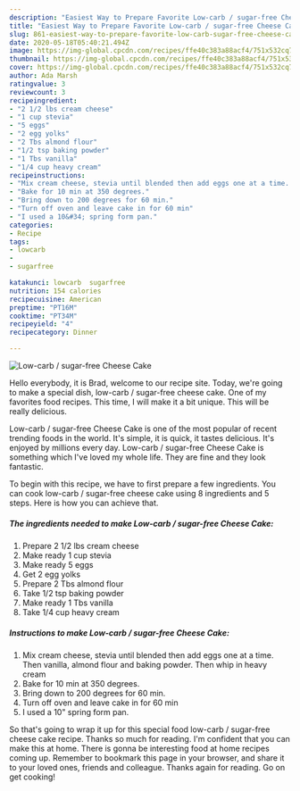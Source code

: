 ```yaml
---
description: "Easiest Way to Prepare Favorite Low-carb / sugar-free Cheese Cake"
title: "Easiest Way to Prepare Favorite Low-carb / sugar-free Cheese Cake"
slug: 861-easiest-way-to-prepare-favorite-low-carb-sugar-free-cheese-cake
date: 2020-05-18T05:40:21.494Z
image: https://img-global.cpcdn.com/recipes/ffe40c383a88acf4/751x532cq70/low-carb-sugar-free-cheese-cake-recipe-main-photo.jpg
thumbnail: https://img-global.cpcdn.com/recipes/ffe40c383a88acf4/751x532cq70/low-carb-sugar-free-cheese-cake-recipe-main-photo.jpg
cover: https://img-global.cpcdn.com/recipes/ffe40c383a88acf4/751x532cq70/low-carb-sugar-free-cheese-cake-recipe-main-photo.jpg
author: Ada Marsh
ratingvalue: 3
reviewcount: 3
recipeingredient:
- "2 1/2 lbs cream cheese"
- "1 cup stevia"
- "5 eggs"
- "2 egg yolks"
- "2 Tbs almond flour"
- "1/2 tsp baking powder"
- "1 Tbs vanilla"
- "1/4 cup heavy cream"
recipeinstructions:
- "Mix cream cheese, stevia until blended then add eggs one at a time. Then vanilla, almond flour and baking powder. Then whip in heavy cream"
- "Bake for 10 min at 350 degrees."
- "Bring down to 200 degrees for 60 min."
- "Turn off oven and leave cake in for 60 min"
- "I used a 10&#34; spring form pan."
categories:
- Recipe
tags:
- lowcarb
- 
- sugarfree

katakunci: lowcarb  sugarfree 
nutrition: 154 calories
recipecuisine: American
preptime: "PT16M"
cooktime: "PT34M"
recipeyield: "4"
recipecategory: Dinner

---
```



![Low-carb / sugar-free Cheese Cake](https://img-global.cpcdn.com/recipes/ffe40c383a88acf4/751x532cq70/low-carb-sugar-free-cheese-cake-recipe-main-photo.jpg)

Hello everybody, it is Brad, welcome to our recipe site. Today, we're going to make a special dish, low-carb / sugar-free cheese cake. One of my favorites food recipes. This time, I will make it a bit unique. This will be really delicious.



Low-carb / sugar-free Cheese Cake is one of the most popular of recent trending foods in the world. It's simple, it is quick, it tastes delicious. It's enjoyed by millions every day. Low-carb / sugar-free Cheese Cake is something which I've loved my whole life. They are fine and they look fantastic.


To begin with this recipe, we have to first prepare a few ingredients. You can cook low-carb / sugar-free cheese cake using 8 ingredients and 5 steps. Here is how you can achieve that.

<!--inarticleads1-->

##### The ingredients needed to make Low-carb / sugar-free Cheese Cake:

1. Prepare 2 1/2 lbs cream cheese
1. Make ready 1 cup stevia
1. Make ready 5 eggs
1. Get 2 egg yolks
1. Prepare 2 Tbs almond flour
1. Take 1/2 tsp baking powder
1. Make ready 1 Tbs vanilla
1. Take 1/4 cup heavy cream




<!--inarticleads2-->

##### Instructions to make Low-carb / sugar-free Cheese Cake:

1. Mix cream cheese, stevia until blended then add eggs one at a time. Then vanilla, almond flour and baking powder. Then whip in heavy cream
1. Bake for 10 min at 350 degrees.
1. Bring down to 200 degrees for 60 min.
1. Turn off oven and leave cake in for 60 min
1. I used a 10&#34; spring form pan.




So that's going to wrap it up for this special food low-carb / sugar-free cheese cake recipe. Thanks so much for reading. I'm confident that you can make this at home. There is gonna be interesting food at home recipes coming up. Remember to bookmark this page in your browser, and share it to your loved ones, friends and colleague. Thanks again for reading. Go on get cooking!
